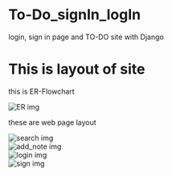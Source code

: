 # To-Do_signIn_logIn

login, sign in page and TO-DO site with Django                           
                                
                            
                           
# This is layout of site

this is ER-Flowchart
                           
![ER img](https://github.com/op-beniwal/Ass_XwnonStake/blob/main/ER-Flowchart.png)  
              
these are web page layout
          
![search img](https://github.com/op-beniwal/Ass_XwnonStake/blob/main/search.png)                                                              
![add_note img](https://github.com/op-beniwal/Ass_XwnonStake/blob/main/add_note.png)                                                    
![login img](https://github.com/op-beniwal/Ass_XwnonStake/blob/main/login.png)                                                  
![sign img](https://github.com/op-beniwal/Ass_XwnonStake/blob/main/sing.png)                                                      




